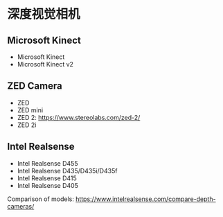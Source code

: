 # 深度视觉相机
## Microsoft Kinect
- Microsoft Kinect
- Microsoft Kinect v2


## ZED Camera
- ZED 
- ZED mini
- ZED 2: <https://www.stereolabs.com/zed-2/>
- ZED 2i


## Intel Realsense
- Intel Realsense D455
- Intel Realsense D435/D435i/D435f
- Intel Realsense D415
- Intel Realsense D405

Comparison of models: <https://www.intelrealsense.com/compare-depth-cameras/>
